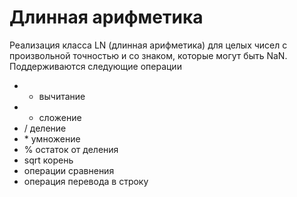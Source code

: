 # Длинная арифметика
Реализация класса LN (длинная арифметика) для целых чисел с произвольной точностью и со знаком, которые могут быть NaN. Поддерживаются следующие операции
* - вычитание
* + сложение
* / деление
* \* умножение
* % остаток от деления
* sqrt корень
* операции сравнения
* операция перевода в строку
